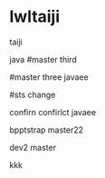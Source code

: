 # lwltaiji
taiji




 
java
#master third

#master three
javaee


#sts change

confirn confirlct
javaee

bpptstrap
master22

dev2 master

kkk

